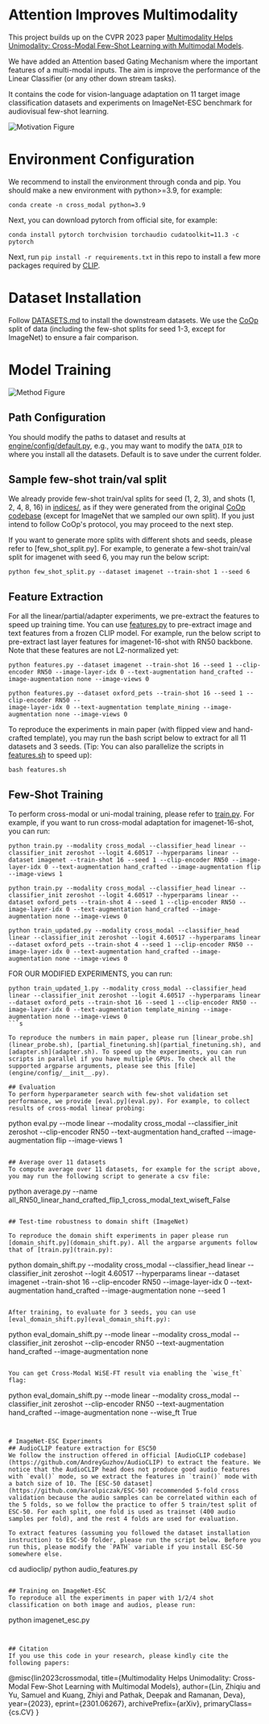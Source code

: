 # Attention Improves Multimodality
This project builds up on the CVPR 2023 paper [Multimodality Helps Unimodality:
Cross-Modal Few-Shot Learning with Multimodal Models](https://arxiv.org/abs/2301.06267). 

We have added an Attention based Gating Mechanism where the important features of a multi-modal inputs. The aim is improve the performance of the Linear Classifier (or any other down stream tasks). 

It contains the code for vision-language adaptation on 11 target image classification datasets and experiments on ImageNet-ESC benchmark for audiovisual few-shot learning.

![Motivation Figure](./assets/motivation_github.png)

# Environment Configuration
We recommend to install the environment through conda and pip. You should make a new environment with python>=3.9, for example:

```
conda create -n cross_modal python=3.9
```

Next, you can download pytorch from official site, for example:

```
conda install pytorch torchvision torchaudio cudatoolkit=11.3 -c pytorch
```

Next, run `pip install -r requirements.txt` in this repo to install a few more packages required by [CLIP](https://github.com/openai/CLIP). 

# Dataset Installation
Follow [DATASETS.md](DATASETS.md) to install the downstream datasets. We use the [CoOp](https://github.com/KaiyangZhou/CoOp) split of data (including the few-shot splits for seed 1-3, except for ImageNet) to ensure a fair comparison.


# Model Training
![Method Figure](./assets/methodology.png)

## Path Configuration
You should modify the paths to dataset and results at [engine/config/default.py](engine/config/default.py), e.g., you may want to modify the `DATA_DIR` to where you install all the datasets. Default is to save under the current folder.

## Sample few-shot train/val split
We already provide few-shot train/val splits for seed (1, 2, 3), and shots (1, 2, 4, 8, 16) in [indices/](indices/), as if they were generated from the original [CoOp codebase](https://github.com/KaiyangZhou/CoOp) (except for ImageNet that we sampled our own split). If you just intend to follow CoOp's protocol, you may proceed to the next step.

If you want to generate more splits with different shots and seeds, please refer to [few_shot_split.py]. For example, to generate a few-shot train/val split for imagenet with seed 6, you may run the below script:

```
python few_shot_split.py --dataset imagenet --train-shot 1 --seed 6
```

## Feature Extraction
For all the linear/partial/adapter experiments, we pre-extract the features to speed up training time. You can use [features.py](features.py) to pre-extract image and text features from a frozen CLIP model. For example, run the below script to pre-extract last layer features for imagenet-16-shot with RN50 backbone. Note that these features are not L2-normalized yet:

```
python features.py --dataset imagenet --train-shot 16 --seed 1 --clip-encoder RN50 --image-layer-idx 0 --text-augmentation hand_crafted --image-augmentation none --image-views 0
```

```
python features.py --dataset oxford_pets --train-shot 16 --seed 1 --clip-encoder RN50 --
image-layer-idx 0 --text-augmentation template_mining --image-augmentation none --image-views 0
```

To reproduce the experiments in main paper (with flipped view and hand-crafted template), you may run the bash script below to extract for all 11 datasets and 3 seeds. (Tip: You can also parallelize the scripts in [features.sh](features.sh) to speed up):

```
bash features.sh
```

## Few-Shot Training
To perform cross-modal or uni-modal training, please refer to [train.py](train.py). For example, if you want to run cross-modal adaptation for imagenet-16-shot, you can run:

```
python train.py --modality cross_modal --classifier_head linear --classifier_init zeroshot --logit 4.60517 --hyperparams linear --dataset imagenet --train-shot 16 --seed 1 --clip-encoder RN50 --image-layer-idx 0 --text-augmentation hand_crafted --image-augmentation flip --image-views 1
```

```
python train.py --modality cross_modal --classifier_head linear --classifier_init zeroshot --logit 4.60517 --hyperparams linear --dataset oxford_pets --train-shot 4 --seed 1 --clip-encoder RN50 --image-layer-idx 0 --text-augmentation hand_crafted --image-augmentation none --image-views 0
```

```
python train_updated.py --modality cross_modal --classifier_head linear --classifier_init zeroshot --logit 4.60517 --hyperparams linear --dataset oxford_pets --train-shot 4 --seed 1 --clip-encoder RN50 --image-layer-idx 0 --text-augmentation hand_crafted --image-augmentation none --image-views 0
```

FOR OUR MODIFIED EXPERIMENTS, you can run:
```
python train_updated_1.py --modality cross_modal --classifier_head linear --classifier_init zeroshot --logit 4.60517 --hyperparams linear --dataset oxford_pets --train-shot 16 --seed 1 --clip-encoder RN50 --image-layer-idx 0 --text-augmentation template_mining --image-augmentation none --image-views 0
```s

To reproduce the numbers in main paper, please run [linear_probe.sh](linear_probe.sh), [partial_finetuning.sh](partial_finetuning.sh), and [adapter.sh](adapter.sh). To speed up the experiments, you can run scripts in parallel if you have multiple GPUs. To check all the supported argparse arguments, please see this [file](engine/config/__init__.py).

## Evaluation
To perform hyperparameter search with few-shot validation set performance, we provide [eval.py](eval.py). For example, to collect results of cross-modal linear probing:

```
python eval.py --mode linear --modality cross_modal --classifier_init zeroshot --clip-encoder RN50 --text-augmentation hand_crafted --image-augmentation flip --image-views 1
```

## Average over 11 datasets
To compute average over 11 datasets, for example for the script above, you may run the following script to generate a csv file:
```
python average.py --name all_RN50_linear_hand_crafted_flip_1_cross_modal_text_wiseft_False
```

## Test-time robustness to domain shift (ImageNet)

To reproduce the domain shift experiments in paper please run [domain_shift.py](domain_shift.py). All the argparse arguments follow that of [train.py](train.py):

```
python domain_shift.py --modality cross_modal --classifier_head linear --classifier_init zeroshot --logit 4.60517 --hyperparams linear --dataset imagenet --train-shot 16 --clip-encoder RN50 --image-layer-idx 0 --text-augmentation hand_crafted --image-augmentation none --seed 1
```

After training, to evaluate for 3 seeds, you can use [eval_domain_shift.py](eval_domain_shift.py):

```
python eval_domain_shift.py --mode linear --modality cross_modal --classifier_init zeroshot --clip-encoder RN50 --text-augmentation hand_crafted --image-augmentation none
```

You can get Cross-Modal WiSE-FT result via enabling the `wise_ft` flag:

```
python eval_domain_shift.py --mode linear --modality cross_modal --classifier_init zeroshot --clip-encoder RN50 --text-augmentation hand_crafted --image-augmentation none --wise_ft True
```


# ImageNet-ESC Experiments
## AudioCLIP feature extraction for ESC50
We follow the instruction offered in official [AudioCLIP codebase](https://github.com/AndreyGuzhov/AudioCLIP) to extract the feature. We notice that the AudioCLIP head does not produce good audio features with `eval()` mode, so we extract the features in `train()` mode with a batch size of 10. The [ESC-50 dataset](https://github.com/karolpiczak/ESC-50) recommended 5-fold cross validation because the audio samples can be correlated within each of the 5 folds, so we follow the practice to offer 5 train/test split of ESC-50. For each split, one fold is used as trainset (400 audio samples per fold), and the rest 4 folds are used for evaluation.

To extract features (assuming you followed the dataset installation instruction) to ESC-50 folder, please run the script below. Before you run this, please modify the `PATH` variable if you install ESC-50 somewhere else.

```
cd audioclip/
python audio_features.py
```

## Training on ImageNet-ESC
To reproduce all the experiments in paper with 1/2/4 shot classification on both image and audios, please run:
```
python imagenet_esc.py
```


## Citation
If you use this code in your research, please kindly cite the following papers:

```
@misc{lin2023crossmodal,
  title={Multimodality Helps Unimodality: Cross-Modal Few-Shot Learning with Multimodal Models},
  author={Lin, Zhiqiu and Yu, Samuel and Kuang, Zhiyi and Pathak, Deepak and Ramanan, Deva},
  year={2023},
  eprint={2301.06267},
  archivePrefix={arXiv},
  primaryClass={cs.CV}
}
```
